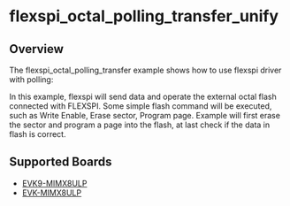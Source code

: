 # flexspi_octal_polling_transfer_unify

## Overview
The flexspi_octal_polling_transfer example shows how to use flexspi driver with polling:

In this example, flexspi will send data and operate the external octal flash connected with FLEXSPI. Some simple flash command will
be executed, such as Write Enable, Erase sector, Program page.
Example will first erase the sector and program a page into the flash, at last check if the data in flash is correct.

## Supported Boards
- [EVK9-MIMX8ULP](../../../../_boards/evk9mimx8ulp/driver_examples/flexspi/octal/polling_transfer_unify/example_board_readme.md)
- [EVK-MIMX8ULP](../../../../_boards/evkmimx8ulp/driver_examples/flexspi/octal/polling_transfer_unify/example_board_readme.md)
